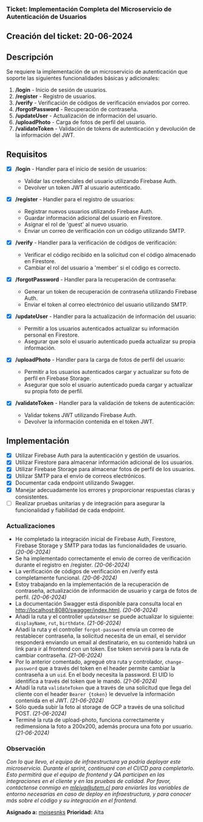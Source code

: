 ### Ticket: Implementación Completa del Microservicio de Autenticación de Usuarios
## Creación del ticket: 20-06-2024

## Descripción
Se requiere la implementación de un microservicio de autenticación que soporte las siguientes funcionalidades básicas y adicionales:

1. **/login** - Inicio de sesión de usuarios.
2. **/register** - Registro de usuarios.
3. **/verify** - Verificación de códigos de verificación enviados por correo.
4. **/forgotPassword** - Recuperación de contraseña.
5. **/updateUser** - Actualización de información del usuario.
6. **/uploadPhoto** - Carga de fotos de perfil del usuario.
7. **/validateToken** - Validación de tokens de autenticación y devolución de la información del JWT.

## Requisitos
- [x] **/login** - Handler para el inicio de sesión de usuarios:
   - Validar las credenciales del usuario utilizando Firebase Auth.
   - Devolver un token JWT al usuario autenticado.

- [x] **/register** - Handler para el registro de usuarios:
   - Registrar nuevos usuarios utilizando Firebase Auth.
   - Guardar información adicional del usuario en Firestore.
   - Asignar el rol de 'guest' al nuevo usuario.
   - Enviar un correo de verificación con un código utilizando SMTP.

- [x] **/verify** - Handler para la verificación de códigos de verificación:
   - Verificar el código recibido en la solicitud con el código almacenado en Firestore.
   - Cambiar el rol del usuario a 'member' si el código es correcto.

- [x] **/forgotPassword** - Handler para la recuperación de contraseña:
   - Generar un token de recuperación de contraseña utilizando Firebase Auth.
   - Enviar el token al correo electrónico del usuario utilizando SMTP.

- [x] **/updateUser** - Handler para la actualización de información del usuario:
   - Permitir a los usuarios autenticados actualizar su información personal en Firestore.
   - Asegurar que solo el usuario autenticado pueda actualizar su propia información.

- [x] **/uploadPhoto** - Handler para la carga de fotos de perfil del usuario:
   - Permitir a los usuarios autenticados cargar y actualizar su foto de perfil en Firebase Storage.
   - Asegurar que solo el usuario autenticado pueda cargar y actualizar su propia foto de perfil.

- [x] **/validateToken** - Handler para la validación de tokens de autenticación:
   - Validar tokens JWT utilizando Firebase Auth.
   - Devolver la información contenida en el token JWT.

## Implementación
- [x] Utilizar Firebase Auth para la autenticación y gestión de usuarios.
- [x] Utilizar Firestore para almacenar información adicional de los usuarios.
- [x] Utilizar Firebase Storage para almacenar fotos de perfil de los usuarios.
- [x] Utilizar SMTP para el envío de correos electrónicos.
- [x] Documentar cada endpoint utilizando Swagger.
- [x] Manejar adecuadamente los errores y proporcionar respuestas claras y consistentes.
- [ ] Realizar pruebas unitarias y de integración para asegurar la funcionalidad y fiabilidad de cada endpoint.

### Actualizaciones 
- He completado la integración inicial de Firebase Auth, Firestore, Firebase Storage y SMTP para todas las funcionalidades de usuario. *(20-06-2024)*
- Se ha implementado correctamente el envío de correo de verificación durante el registro en /register. *(20-06-2024)*
- La verificación de códigos de verificación en /verify está completamente funcional. *(20-06-2024)*
- Estoy trabajando en la implementación de la recuperación de contraseña, actualización de información de usuario y carga de fotos de perfil. *(20-06-2024)*
- La documentación Swagger está disponible para consulta local en [http://localhost:8080/swagger/index.html](http://localhost:8080/swagger/index.html). *(20-06-2024)*
- Añadí la ruta y el controller `updateUser` se puede actualizar lo siguiente: `displayName`, `rut`, `birthdate`. *(21-06-2024)*
- Añadí la ruta y el controller `forgot-password` envía un correo de restablecer contraseña, la solicitud necesita de un email, el servidor responderá enviando un email al destinatario, en su contenido habrá un link para ir al frontend con un token. Ese token servirá para la ruta de cambiar contraseña. *(21-06-2024)*
- Por lo anterior comentado, agregué otra ruta y controlador, `change-password` que a través del token en el header permite cambiar la contraseña a un `uid`. En el body necesita la password. El UID lo identifica a través del token que le mandó. *(21-06-2024)*
- Añadí la ruta `validateToken` que a través de una solicitud que llega del cliente con el header `Bearer {token}` le devuelve la información contenida en el JWT. *(21-06-2024)*
- Sólo queda subir la foto al storage de GCP a través de una solicitud POST. *(21-06-2024)*
- Terminé la ruta de upload-photo, funciona correctamente y redimensiona la foto a 200x200, además procura una foto por usuario. *(21-06-2024)*
### Observación 
_Con lo que llevo, el equipo de infraestructura ya podría deployar este microservicio. Durante el sprint, continuaré con el CI/CD para completarlo. Esto permitirá que el equipo de frontend y QA participen en las integraciones en el cliente y en las pruebas de calidad. Por favor, contáctense conmigo en mleiva@utem.cl para enviarles las variables de entorno necesarias en caso de deploy en infraestructura, y para conocer más sobre el código y su integración en el frontend._

**Asignado a:** 
[moisesnks](github.com/moisesnks)
**Prioridad:**
Alta
